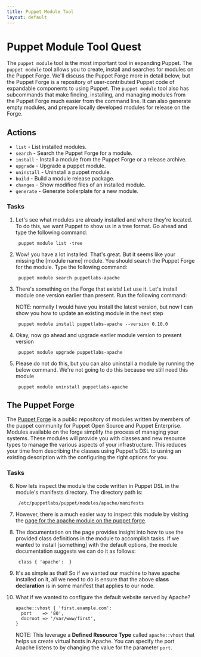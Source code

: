 ```yaml
---
title: Puppet Module Tool
layout: default
---
```


# Puppet Module Tool Quest

The `puppet module` tool is the most important tool in expanding Puppet. The `puppet module` tool allows you to create, install and searches for modules on the Puppet Forge. We'll discuss the Puppet Forge more in detail below, but the Puppet Forge is a repository of user-contributed Puppet code of expandable components to using Puppet. The `puppet module` tool also has subcommands that make finding, installing, and managing modules from the Puppet Forge much easier from the command line. It can also generate empty modules, and prepare locally developed modules for release on the Forge.

## Actions

- `list` - List installed modules.
- `search` - Search the Puppet Forge for a module.
- `install` - Install a module from the Puppet Forge or a release archive.
- `upgrade` - Upgrade a puppet module.
- `uninstall` - Uninstall a puppet module.
- `build` - Build a module release package.
- `changes` - Show modified files of an installed module.
- `generate` - Generate boilerplate for a new module.

### Tasks

1. Let's see what modules are already installed and where they're located. To do this, we want Puppet to show us in a tree format. Go ahead and type the following command: 

		puppet module list -tree

2. Wow! you have a lot installed. That's great. But it seems like your missing the [module name] module. You should search the Puppet Forge for the module. Type the following command:

		puppet module search puppetlabs-apache

3. There's something on the Forge that exists! Let use it. Let's install module one version earlier than present. Run the following command:

	NOTE: normally I would have you install the latest version, but now I can show you how to update an existing module in the next step

		puppet module install puppetlabs-apache --version 0.10.0

4. Okay, now go ahead and upgrade earlier module version to present version

		puppet module upgrade puppetlabs-apache

5. Please do not do this, but you can also uninstall a module by running the below command. We're not going to do this because we still need this module

		puppet module uninstall puppetlabs-apache

## The Puppet Forge

The [Puppet Forge](http://forge.puppetlabs.com) is a public repository of modules written by members of the puppet community for Puppet Open Source and Puppet Enterprise. Modules available on the forge simplify the process of managing your systems. These modules will provide you with classes and new resource types to manage the various aspects of your infrastructure. This reduces your time from describing the classes using Puppet's DSL to usning an existing description with the configuring the right options for you.

### Tasks

6. Now lets inspect the module the code written in Puppet DSL in the module's manifests directory. The directory path is: 

		/etc/puppetlabs/puppet/modules/apache/manifests

7. However, there is a much easier way to inspect this module by visiting the [page for the apache module on the puppet forge](https://forge.puppetlabs.com/puppetlabs/apache).

8. The documentation on the page provides insight into how to use the provided class definitions in the module to accomplish tasks. If we wanted to install [something] with the default options, the module documentation suggests we can do it as follows:

		class { 'apache':  }

9. It's as simple as that! So if we wanted our machine to have apache installed on it, all we need to do is ensure that the above **class declaration** is in some manifest that applies to our node.

10. What if we wanted to configure the default website served by Apache?

		apache::vhost { 'first.example.com':
          port    => '80',
          docroot => '/var/www/first',
		}

	NOTE: This leverage a **Defined Resource Type** called `apache::vhost` that helps us create virtual hosts in Apache. You can specify the port Apache listens to by changing the value for the parameter `port`.

<!-- How can 9 and 10 be converted into tasks -->
